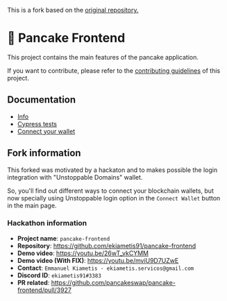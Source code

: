 This is a fork based on the [original repository.](https://ekiametis91@github.com/pancakeswap/pancake-frontend)

# 🥞 Pancake Frontend

This project contains the main features of the pancake application.

If you want to contribute, please refer to the [contributing guidelines](./CONTRIBUTING.md) of this project.

## Documentation

- [Info](doc/Info.md)
- [Cypress tests](doc/Cypress.md)
- [Connect your wallet](doc/WalletConnection.md)


## Fork information

This forked was motivated by a hackaton and to makes possible the login integration with "Unstoppable Domains" wallet.

So, you'll find out different ways to connect your blockchain wallets, but now specially using Unstoppable login option in the `Connect Wallet` button in the main page.

### Hackathon information

- **Project name**: `pancake-frontend`
- **Repository**: https://github.com/ekiametis91/pancake-frontend
- **Demo video**: https://youtu.be/26wT_vkCYMM
- **Demo video (With FIX)**: https://youtu.be/mviU9D7UZwE
- **Contact**: `Emmanuel Kiametis - ekiametis.servicos@gmail.com`
- **Discord ID**: `ekiametis91#3383`
- **PR related**: https://github.com/pancakeswap/pancake-frontend/pull/3927